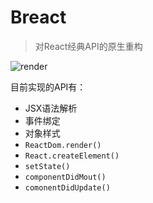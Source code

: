 # Breact
> 对React经典API的原生重构


![render](https://browniu-wx-1257187612.cos.ap-shanghai.myqcloud.com/GitHub/render.png)

目前实现的API有：
* JSX语法解析
* 事件绑定
* 对象样式
* `ReactDom.render()`
* `React.createElement()`
* `setState()`
* `componentDidMout()`
* `comonentDidUpdate()`


